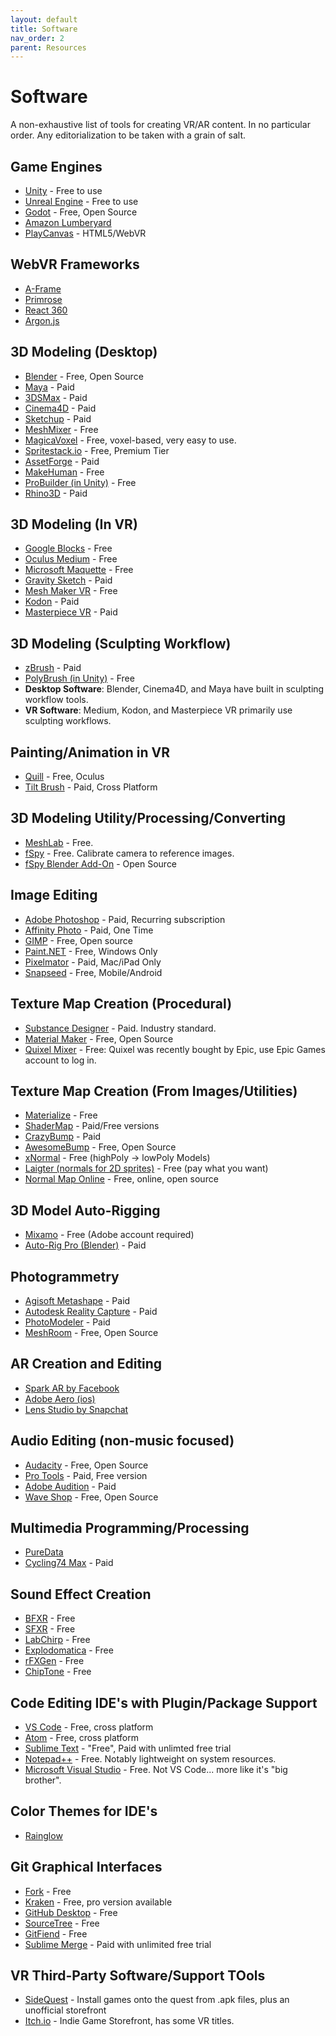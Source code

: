 ```yaml
---
layout: default
title: Software
nav_order: 2
parent: Resources
---
```

# Software

A non-exhaustive list of tools for creating VR/AR content. In no particular order. Any editorialization to be taken with a grain of salt.  

## Game Engines
- [Unity](https://unity.com/) - Free to use
- [Unreal Engine](https://www.unrealengine.com) - Free to use
- [Godot](https://godotengine.org/) - Free, Open Source
- [Amazon Lumberyard](https://aws.amazon.com/lumberyard/)
- [PlayCanvas](https://playcanvas.com/) - HTML5/WebVR
## WebVR Frameworks
- [A-Frame](https://aframe.io/)
- [Primrose](https://www.primrosevr.com)
- [React 360](https://facebook.github.io/react-360/)
- [Argon.js](https://www.argonjs.io/)
## 3D Modeling (Desktop)
- [Blender](https://www.blender.org/) - Free, Open Source
- [Maya](https://www.autodesk.com/products/maya/overview) - Paid
- [3DSMax](https://www.autodesk.com/products/3ds-max/overview) - Paid
- [Cinema4D](https://www.maxon.net) - Paid
- [Sketchup](https://www.sketchup.com) - Paid
- [MeshMixer](http://www.meshmixer.com/) - Free
- [MagicaVoxel](https://ephtracy.github.io/) - Free, voxel-based, very easy to use.
- [Spritestack.io](https://spritestack.io/) - Free, Premium Tier
- [AssetForge](https://kenney.itch.io/assetforge) - Paid
- [MakeHuman](http://www.makehumancommunity.org/) - Free
- [ProBuilder (in Unity)](https://unity3d.com/unity/features/worldbuilding/probuilder) - Free
- [Rhino3D](https://www.rhino3d.com/) - Paid
## 3D Modeling (In VR)
- [Google Blocks](https://arvr.google.com/blocks/) - Free
- [Oculus Medium](https://www.oculus.com/medium/) - Free
- [Microsoft Maquette](https://www.maquette.ms/) - Free
- [Gravity Sketch](https://www.gravitysketch.com/) - Paid
- [Mesh Maker VR](https://www.wearvr.com/apps/mesh-maker-vr) - Free
- [Kodon](https://store.steampowered.com/app/479010/Kodon/) - Paid
- [Masterpiece VR](https://www.masterpiecevr.com/) - Paid
## 3D Modeling (Sculpting Workflow)
- [zBrush](http://pixologic.com/zbrush/features/overview/) - Paid
- [PolyBrush (in Unity)](https://unity3d.com/unity/features/worldbuilding/polybrush) - Free
- **Desktop Software**: Blender, Cinema4D, and Maya have built in sculpting workflow tools.
- **VR Software**: Medium, Kodon, and Masterpiece VR primarily use sculpting workflows.
## Painting/Animation in VR
- [Quill](https://quill.fb.com/) - Free, Oculus
- [Tilt Brush](https://www.tiltbrush.com/) - Paid, Cross Platform
## 3D Modeling Utility/Processing/Converting
- [MeshLab](http://www.meshlab.net/) - Free.
- [fSpy](https://fspy.io) - Free. Calibrate camera to reference images.
- [fSpy Blender Add-On](https://github.com/stuffmatic/fSpy/releases) - Open Source
## Image Editing
- [Adobe Photoshop](https://photoshop.com/) - Paid, Recurring subscription
- [Affinity Photo](https://affinity.serif.com/en-us/photo/) - Paid, One Time
- [GIMP](https://www.gimp.org/) - Free, Open source
- [Paint.NET](https://www.getpaint.net/) - Free, Windows Only
- [Pixelmator](https://www.pixelmator.com/pro/) - Paid, Mac/iPad Only
- [Snapseed](https://play.google.com/store/apps/details?id=com.niksoftware.snapseed) - Free, Mobile/Android
## Texture Map Creation (Procedural)
- [Substance Designer](https://www.substance3d.com/products/substance-designer) - Paid. Industry standard.
- [Material Maker](https://rodzilla.itch.io/material-maker) - Free, Open Source
- [Quixel Mixer](https://quixel.com/) - Free: Quixel was recently bought by Epic, use Epic Games account to log in.
## Texture Map Creation (From Images/Utilities)
- [Materialize](http://www.boundingboxsoftware.com/materialize/index.php) - Free
- [ShaderMap](https://shadermap.com/home/) - Paid/Free versions 
- [CrazyBump](http://www.crazybump.com/) - Paid
- [AwesomeBump](https://github.com/kmkolasinski/AwesomeBump) - Free, Open Source
- [xNormal](https://xnormal.net/) - Free (highPoly -> lowPoly Models)
- [Laigter (normals for 2D sprites)](https://azagaya.itch.io/laigter) - Free (pay what you want)
- [Normal Map Online](http://cpetry.github.io/NormalMap-Online/) - Free, online, open source
## 3D Model Auto-Rigging
- [Mixamo](https://www.mixamo.com/#/) - Free (Adobe account required)
- [Auto-Rig Pro (Blender)](https://blendermarket.com/products/auto-rig-pro) - Paid
## Photogrammetry
- [Agisoft Metashape](https://www.agisoft.com/) - Paid
- [Autodesk Reality Capture](https://www.autodesk.com/campaigns/reality-capture) - Paid
- [PhotoModeler](https://www.photomodeler.com/) - Paid
- [MeshRoom](https://github.com/alicevision/meshroom) - Free, Open Source
## AR Creation and Editing
- [Spark AR by Facebook](https://sparkar.facebook.com/ar-studio)
- [Adobe Aero (ios)](https://helpx.adobe.com/aero/get-started.html)
- [Lens Studio by Snapchat](https://lensstudio.snapchat.com/)
## Audio Editing (non-music focused)
- [Audacity](https://www.audacityteam.org/) - Free, Open Source
- [Pro Tools](https://www.avid.com/pro-tools) - Paid, Free version
- [Adobe Audition](https://www.adobe.com/products/audition.html) - Paid
- [Wave Shop](http://waveshop.sourceforge.net/) - Free, Open Source
## Multimedia Programming/Processing
- [PureData](http://puredata.info/)
- [Cycling74 Max](https://cycling74.com/) - Paid
## Sound Effect Creation
- [BFXR](https://www.bfxr.net/) - Free
- [SFXR](https://stammel.net/projekte/sfxr/app/) - Free
- [LabChirp](http://labbed.net/software/labchirp/) - Free
- [Explodomatica](http://smcameron.github.io/explodomatica/) - Free
- [rFXGen](https://raylibtech.itch.io/rfxgen) - Free
- [ChipTone](http://sfbgames.com/chiptone/) - Free
## Code Editing IDE's with Plugin/Package Support
- [VS Code](https://code.visualstudio.com/) - Free, cross platform
- [Atom](https://atom.io/) - Free, cross platform
- [Sublime Text](https://www.sublimetext.com/) - "Free", Paid with unlimted free trial
- [Notepad++](https://notepad-plus-plus.org/) - Free. Notably lightweight on system resources.
- [Microsoft Visual Studio](https://visualstudio.microsoft.com/) - Free. Not VS Code... more like it's "big brother".
## Color Themes for IDE's
- [Rainglow](https://rainglow.io/)
## Git Graphical Interfaces
- [Fork](https://git-fork.com/) - Free
- [Kraken](https://www.gitkraken.com/) - Free, pro version available
- [GitHub Desktop](https://desktop.github.com/) - Free
- [SourceTree](https://www.sourcetreeapp.com/) - Free
- [GitFiend](https://gitfiend.com/) - Free
- [Sublime Merge](https://www.sublimemerge.com/) - Paid with unlimited free trial
## VR Third-Party Software/Support TOols
- [SideQuest](https://sidequestvr.com/#/) - Install games onto the quest from .apk files, plus an unofficial storefront
- [Itch.io](https://itch.io/) - Indie Game Storefront, has some VR titles.

